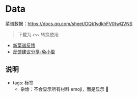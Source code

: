 # Data

菜谱数据：<https://docs.qq.com/sheet/DQk1vdkhFV0twQVNS>

> 下载为 `csv` 转换使用

- [新菜谱反馈](https://docs.qq.com/sheet/DQk1vdkhFV0twQVNS?tab=uykkic)
- [反馈建议分享-兔小巢](https://support.qq.com/products/507827)

## 说明

- tags: 标签
  - 杂烩：不会显示所有材料 emoji，而是显示 🍲
